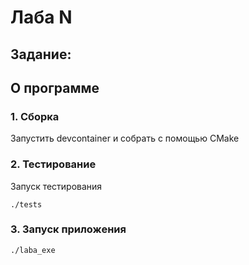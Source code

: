 # Лаба N
## Задание:

## О программе
### 1. Сборка
Запустить devcontainer и собрать с помощью CMake
### 2. Тестирование
Запуск тестирования
```
./tests
```
### 3. Запуск приложения
```
./laba_exe
```